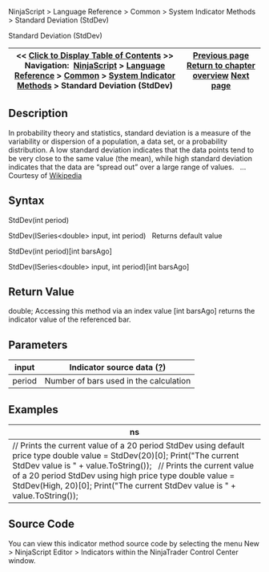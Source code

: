 ﻿
NinjaScript \> Language Reference \> Common \> System Indicator Methods \> Standard Deviation (StdDev)

Standard Deviation (StdDev)

| \<\< [Click to Display Table of Contents](standard_deviation_stddev.md) \>\> **Navigation:**     [NinjaScript](ninjascript.md) \> [Language Reference](language_reference_wip.md) \> [Common](common.md) \> [System Indicator Methods](indicators.md) \> Standard Deviation (StdDev) | [Previous page](r_squared.md) [Return to chapter overview](indicators.md) [Next page](standard_error_stderror.md) |
| --- | --- |
## Description
In probability theory and statistics, standard deviation is a measure of the variability or dispersion of a population, a data set, or a probability distribution. A low standard deviation indicates that the data points tend to be very close to the same value (the mean), while high standard deviation indicates that the data are “spread out” over a large range of values.
 
... Courtesy of [Wikipedia](http://en.wikipedia.org/wiki/Standard_deviation)

## Syntax
StdDev(int period)  

StdDev(ISeries\<double\> input, int period)
 
Returns default value  

StdDev(int period)\[int barsAgo]  

StdDev(ISeries\<double\> input, int period)\[int barsAgo]

## Return Value
double; Accessing this method via an index value \[int barsAgo] returns the indicator value of the referenced bar.

## Parameters

| input | Indicator source data ([?](valid_input_data_for_indicator.md)) |
| --- | --- |
| period | Number of bars used in the calculation |

## Examples

| ns |
| --- |
| // Prints the current value of a 20 period StdDev using default price type double value \= StdDev(20)\[0]; Print("The current StdDev value is " \+ value.ToString());   // Prints the current value of a 20 period StdDev using high price type double value \= StdDev(High, 20)\[0]; Print("The current StdDev value is " \+ value.ToString()); |

## Source Code
You can view this indicator method source code by selecting the menu New \> NinjaScript Editor \> Indicators within the NinjaTrader Control Center window.
